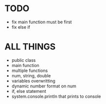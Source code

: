 # TODO
- fix main function must be first
- fix else if

# ALL THINGS
- public class
- main function
- multiple functions
- num, string, double
- variables overwritting
- dynamic number format on num
- if, else statement
- system.console.println that prints to console
